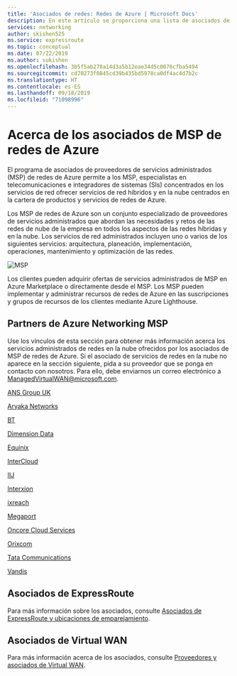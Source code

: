 ```yaml
---
title: 'Asociados de redes: Redes de Azure | Microsoft Docs'
description: En este artículo se proporciona una lista de asociados de redes de MSP
services: networking
author: skishen525
ms.service: expressroute
ms.topic: conceptual
ms.date: 07/22/2019
ms.author: sukishen
ms.openlocfilehash: 3b5f5ab278a14d3a5b12eae34d5c0076cfba5494
ms.sourcegitcommit: cd70273f0845cd39b435bd5978ca0df4ac4d7b2c
ms.translationtype: HT
ms.contentlocale: es-ES
ms.lasthandoff: 09/18/2019
ms.locfileid: "71098996"
---
```

# <a name="about-azure-networking-msp-partners"></a>Acerca de los asociados de MSP de redes de Azure

El programa de asociados de proveedores de servicios administrados (MSP) de redes de Azure permite a los MSP, especialistas en telecomunicaciones e integradores de sistemas (SIs) concentrados en los servicios de red ofrecer servicios de red híbridos y en la nube centrados en la cartera de productos y servicios de redes de Azure.

Los MSP de redes de Azure son un conjunto especializado de proveedores de servicios administrados que abordan las necesidades y retos de las redes de nube de la empresa en todos los aspectos de las redes híbridas y en la nube. Los servicios de red administrados incluyen uno o varios de los siguientes servicios: arquitectura, planeación, implementación, operaciones, mantenimiento y optimización de las redes.

![MSP][0]

Los clientes pueden adquirir ofertas de servicios administrados de MSP en Azure Marketplace o directamente desde el MSP. Los MSP pueden implementar y administrar recursos de redes de Azure en las suscripciones y grupos de recursos de los clientes mediante Azure Lighthouse.

## <a name="msp"></a>Partners de Azure Networking MSP

Use los vínculos de esta sección para obtener más información acerca los servicios administrados de redes en la nube ofrecidos por los asociados de MSP de redes de Azure. Si el asociado de servicios de redes en la nube no aparece en la sección siguiente, pida a su proveedor que se ponga en contacto con nosotros. Para ello, debe enviarnos un correo electrónico a ManagedVirtualWAN@microsoft.com. 

[ANS Group UK](https://www.ans.co.uk/)

[Aryaka Networks](https://www.aryaka.com/azure-msp-vwan-managed-service-provider-launch-partner-aryaka/)

[BT](https://www.globalservices.bt.com/en/aboutus/news-press/bt-named-one-of-the-first-global-managed-service-providers-for-a-new-microsoft-azure-networking-virtual-wan-services/)

[Dimension Data](https://www.dimensiondata.com/)

[Equinix](https://www.equinix.com/)

[InterCloud](https://www.intercloud.com/partners/cloud-service-providers/get-azure-expressroute)

[IIJ](https://www.iij.ad.jp/en/)

[Interxion](https://www.interxion.com/products/interconnection/cloud-connect/)

[ixreach](https://www.ixreach.com/)

[Megaport](https://www.megaport.com/services/microsoft-expressroute/)

[Oncore Cloud Services]( https://www.oncore.cloud/services/ue-for-expressroute/)

[Orixcom]( https://www.orixcom.com/cloud-solutions/)

[Tata Communications](https://www.tatacommunications.com/about/our-alliances/microsoft-alliance/)

[Vandis](https://www.vandis.com/services/azure-migration/)

## <a name="expressroute"></a>Asociados de ExpressRoute

Para más información sobre los asociados, consulte [Asociados de ExpressRoute y ubicaciones de emparejamiento](../expressroute/expressroute-locations-providers.md).

## <a name="vwan"></a>Asociados de Virtual WAN

Para más información acerca de los asociados, consulte [Proveedores y asociados de Virtual WAN](../virtual-wan/virtual-wan-locations-partners.md).

<!--Image References-->
[0]: ./media/networking-partners-msp/msp.png "Descripción del programa MSP"
